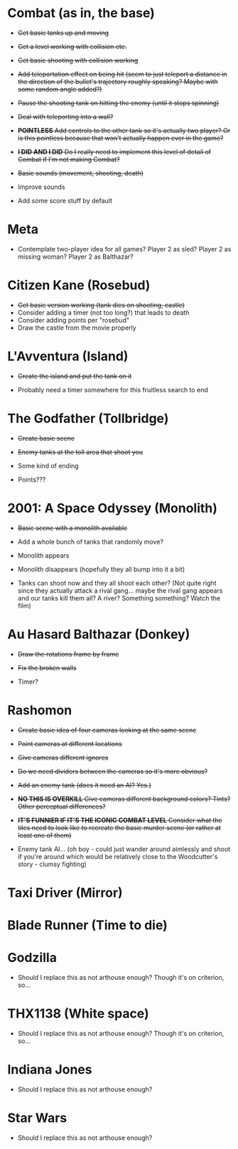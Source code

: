 # Combat (as in, the base)

- ~~Get basic tanks up and moving~~
- ~~Get a level working with collision etc.~~
- ~~Get basic shooting with collision working~~
- ~~Add teleportation effect on being hit (seem to just teleport a distance in the direction of the bullet's trajectory roughly speaking? Maybe with some random angle added?)~~
- ~~Pause the shooting tank on hitting the enemy (until it stops spinning)~~
- ~~Deal with teleporting into a wall?~~
- ~~__POINTLESS__ Add controls to the other tank so it's actually two player? Or is this pointless because that won't actually happen ever in the game?~~
- ~~__I DID AND I DID__ Do I really need to implement this level of detail of Combat if I'm not making Combat?~~
- ~~Basic sounds (movement, shooting, death)~~

- Improve sounds
- Add some score stuff by default

# Meta

- Contemplate two-player idea for all games? Player 2 as sled? Player 2 as missing woman? Player 2 as Balthazar?

# Citizen Kane (Rosebud)

- ~~Get basic version working (tank dies on shooting, castle)~~
- Consider adding a timer (not too long?) that leads to death
- Consider adding points per "rosebud"
- Draw the castle from the movie properly

# L'Avventura (Island)

- ~~Create the island and put the tank on it~~

- Probably need a timer somewhere for this fruitless search to end

# The Godfather (Tollbridge)

- ~~Create basic scene~~
- ~~Enemy tanks at the toll area that shoot you~~

- Some kind of ending
- Points???

# 2001: A Space Odyssey (Monolith)

- ~~Basic scene with a monolith available~~

- Add a whole bunch of tanks that randomly move?
- Monolith appears
- Monolith disappears (hopefully they all bump into it a bit)
- Tanks can shoot now and they all shoot each other? (Not quite right since they actually attack a rival gang... maybe the rival gang appears and our tanks kill them all? A river? Something something? Watch the film)

# Au Hasard Balthazar (Donkey)

- ~~Draw the rotations frame by frame~~
- ~~Fix the broken walls~~

- Timer?

# Rashomon

- ~~Create basic idea of four cameras looking at the same scene~~
- ~~Point cameras at different locations~~
- ~~Give cameras different ignores~~
- ~~Do we need dividers between the cameras so it's more obvious?~~
- ~~Add an enemy tank (does it need an AI? Yes.)~~
- ~~__NO THIS IS OVERKILL__ Give cameras different background colors? Tints? Other perceptual differences?~~
- ~~__IT'S FUNNIER IF IT'S THE ICONIC COMBAT LEVEL__ Consider what the tiles need to look like to recreate the basic murder scene (or rather at least one of them)~~

- Enemy tank AI... (oh boy - could just wander around aimlessly and shoot if you're around which would be relatively close to the Woodcutter's story - clumsy fighting)

# Taxi Driver (Mirror)

# Blade Runner (Time to die)

# Godzilla
- Should I replace this as not arthouse enough? Though it's on criterion, so...

# THX1138 (White space)
- Should I replace this as not arthouse enough? Though it's on criterion, so...

# Indiana Jones
- Should I replace this as not arthouse enough?

# Star Wars
- Should I replace this as not arthouse enough?
